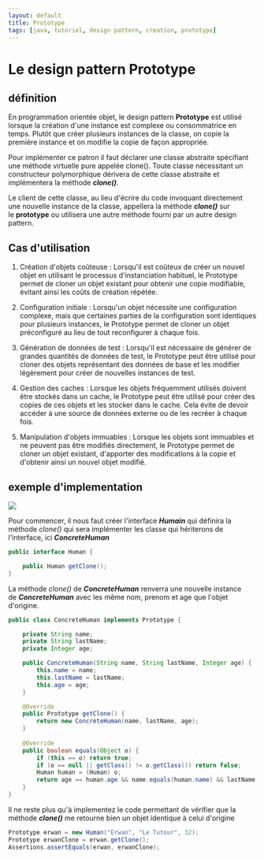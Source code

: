 ```yaml
---
layout: default
title: Prototype
tags: [java, tutoriel, design pattern, creation, prototype]
---
```



# Le design pattern Prototype

## définition

En programmation orientée objet, le design pattern **Prototype** est utilisé lorsque la création d'une instance est complexe ou consommatrice en temps. Plutôt que créer plusieurs instances de la classe, on copie la première instance et on modifie la copie de façon appropriée.

Pour implémenter ce patron il faut déclarer une classe abstraite spécifiant une méthode virtuelle pure appelée clone(). Toute classe nécessitant un constructeur polymorphique dérivera de cette classe abstraite et implémentera la méthode _**clone()**_.

Le client de cette classe, au lieu d'écrire du code invoquant directement une nouvelle instance de la classe, appellera la méthode _**clone()**_ sur le **prototype** ou utilisera une autre méthode fourni par un autre design pattern.

## Cas d'utilisation

1. Création d'objets coûteuse : Lorsqu'il est coûteux de créer un nouvel objet en utilisant le processus d'instanciation habituel, le Prototype permet de cloner un objet existant pour obtenir une copie modifiable, évitant ainsi les coûts de création répétée.
    
2. Configuration initiale : Lorsqu'un objet nécessite une configuration complexe, mais que certaines parties de la configuration sont identiques pour plusieurs instances, le Prototype permet de cloner un objet préconfiguré au lieu de tout reconfigurer à chaque fois.
    
3. Génération de données de test : Lorsqu'il est nécessaire de générer de grandes quantités de données de test, le Prototype peut être utilisé pour cloner des objets représentant des données de base et les modifier légèrement pour créer de nouvelles instances de test.
    
4. Gestion des caches : Lorsque les objets fréquemment utilisés doivent être stockés dans un cache, le Prototype peut être utilisé pour créer des copies de ces objets et les stocker dans le cache. Cela évite de devoir accéder à une source de données externe ou de les recréer à chaque fois.
    
5. Manipulation d'objets immuables : Lorsque les objets sont immuables et ne peuvent pas être modifiés directement, le Prototype permet de cloner un objet existant, d'apporter des modifications à la copie et d'obtenir ainsi un nouvel objet modifié.
    

## exemple d'implementation

[![](https://www.sfeir.dev/content/images/2023/09/image-13.png)](https://www.sfeir.dev/content/images/2023/09/image-13.png)

Pour commencer, il nous faut créer l'interface _**Humain**_ qui définira la méthode _clone()_ qui sera implémenter les classe qui hériterons de l'interface, ici _**ConcreteHuman**_

```java
public interface Human {

    public Human getClone();
}
```

La méthode _clone()_ de _**ConcreteHuman**_ renverra une nouvelle instance de _**ConcreteHuman**_ avec les même nom, prenom et age que l'objet d'origine.

```java
public class ConcreteHuman implements Prototype {

    private String name;
    private String lastName;
    private Integer age;

    public ConcreteHuman(String name, String lastName, Integer age) {
        this.name = name;
        this.lastName = lastName;
        this.age = age;
    }

    @Override
    public Prototype getClone() {
        return new ConcreteHuman(name, lastName, age);
    }
    
    @Override
    public boolean equals(Object o) {
        if (this == o) return true;
        if (o == null || getClass() != o.getClass()) return false;
        Human human = (Human) o;
        return age == human.age && name.equals(human.name) && lastName.equals(human.lastName);
    }
}
```

Il ne reste plus qu'à implementez le code permettant de vérifier que la méthode _**clone()**_ me retourne bien un objet identique à celui d'origine

```java
Prototype erwan = new Human("Erwan", "Le Tutour", 32);
Prototype erwanClone = erwan.getClone();
Assertions.assertEquals(erwan, erwanClone);
```